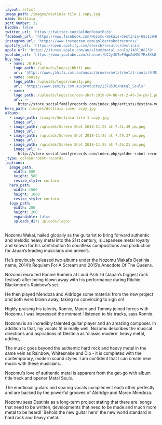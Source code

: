 ```yaml
---
layout: artist
image_path: /images/destinia tile 1 copy.jpg
name: Destinia
sort_number: 32
hidden: false
twitter_url: 'https://twitter.com/GoldenRobotRcds'
facebook_url: 'https://www.facebook.com/Nozomu-Wakais-Destinia-693130460762628/'
instagram_url: 'https://www.instagram.com/goldenrobotrecords/'
spotify_url: 'https://open.spotify.com/search/results/destinia'
apple_url: 'https://itunes.apple.com/au/album/metal-souls/1401188239'
youtube_url: 'https://www.youtube.com/channel/UCJyJOTeFHqnAmMDf7RxSKkQ'
buy_now:
  - name: JB HiFi
    logo_path: /uploads/logos/jbhifi.png
    url: 'https://www.jbhifi.com.au/music/browse/metal/metal-souls/649305/'
  - name: Sanity
    logo_path: /uploads/logos/sanity.png
    url: 'https://www.sanity.com.au/products/2378536/Metal_Souls'
  - name:
    logo_path: /uploads/logos/screen-shot-2019-04-08-at-2-40-54-pm-1.png
    url: >-
      http://store.socialfamilyrecords.com/index.php/artists/destina-metal-soul-cd.html
hero_path: /images/destinia cover copy.jpg
albums:
  - image_path: /images/destinia tile 1 copy.jpg
    image_url:
  - image_path: /uploads/Screen Shot 2018-11-25 at 7.41.49 pm.png
    image_url:
  - image_path: /uploads/Screen Shot 2018-11-25 at 7.49.37 pm.png
    image_url:
  - image_path: /uploads/Screen Shot 2018-11-25 at 7.46.21 pm.png
    image_url: >-
      http://store.socialfamilyrecords.com/index.php/golden-robot-records/destina-metal-soul-cd.html
_type: golden-robot-records
_options:
  image_path:
    width: 500
    height: 500
    resize_style: contain
  hero_path:
    width: 1500
    height: 1000
    resize_style: contain
  logo_path:
    width: 200
    height: 200
    expandable: false
    uploads_dir: uploads/logos
---
```


Nozomu Wakai, hailed globally as the guitarist to bring forward authentic and melodic heavy metal into the 21st century, is Japanese metal royalty and known for his contribution to countless compositions and production for Japan’s leading musicians and anime’s.

He’s previously released two albums under the Nozomu Wakai’s Destinia name, 2014’s Requiem For A Scream and 2015’s Anecdote Of The Queens.

Nozomu recruited Ronnie Romero at Loud Park 16 (Japan’s biggest rock festival) after being blown away with his performance during Ritchie Blackmore's Rainbow’s set.

He then played Mendoza and Aldridge some material from the new project and both were blown away, taking no convincing to sign on\!

Highly praising his talents, Ronnie, Marco and Tommy joined forces with Nozomu. I was impressed the moment I listened to his tracks, says Ronnie.

Nozomu is an incredibly talented guitar player and an amazing composer. In addition to that, my vocals fit in really well. Nozomu describes the musical directions and aspirations of Destinia as 'classic modern' heavy metal, adding,

The music goes beyond the authentic hard rock and heavy metal in the same vein as Rainbow, Whitesnake and Dio - it is completed with the contemporary, modern sound styles. I am confident that I can create new music with these musicians.

Nozomu's love of authentic metal is apparent from the get-go with album title track and opener Metal Souls.

The emotional guitars and soaring vocals complement each other perfectly and are backed by the powerful grooves of Aldridge and Marco Mendoza.

Nozomu sees Destinia as a long-term project stating that there are 'songs that need to be written, developments that need to be made and much more metal to be heard\! 'Behold the new guitar hero' the new world standard in hard rock and heavy metal.